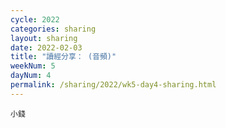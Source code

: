 ```yaml
---
cycle: 2022
categories: sharing
layout: sharing
date: 2022-02-03
title: "讀經分享： (音頻)"
weekNum: 5
dayNum: 4
permalink: /sharing/2022/wk5-day4-sharing.html
---
```


[](https://eccseattle.github.io/media/sharing/2022/wk005/2022-02-03-bin.m4a)

`小錢`
